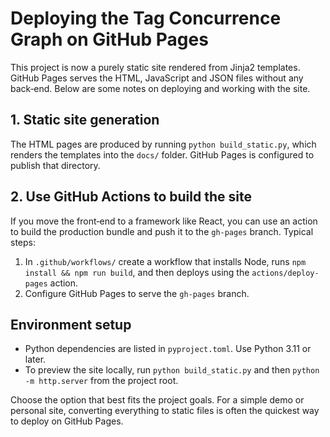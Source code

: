 # Deploying the Tag Concurrence Graph on GitHub Pages

This project is now a purely static site rendered from Jinja2 templates. GitHub Pages serves the HTML, JavaScript and JSON files without any back‑end. Below are some notes on deploying and working with the site.

## 1. Static site generation

The HTML pages are produced by running `python build_static.py`, which renders the templates into the `docs/` folder. GitHub Pages is configured to publish that directory.

## 2. Use GitHub Actions to build the site

If you move the front‑end to a framework like React, you can use an action to build the production bundle and push it to the `gh-pages` branch. Typical steps:

1. In `.github/workflows/` create a workflow that installs Node, runs `npm install && npm run build`, and then deploys using the `actions/deploy-pages` action.
2. Configure GitHub Pages to serve the `gh-pages` branch.



## Environment setup

- Python dependencies are listed in `pyproject.toml`. Use Python 3.11 or later.
- To preview the site locally, run `python build_static.py` and then `python -m http.server` from the project root.

Choose the option that best fits the project goals. For a simple demo or personal site, converting everything to static files is often the quickest way to deploy on GitHub Pages.
